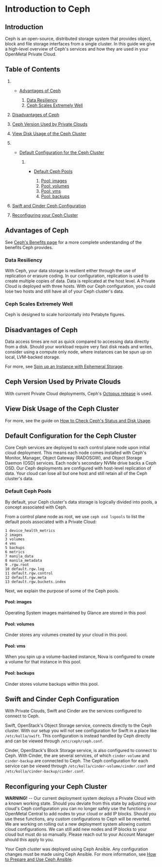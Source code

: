 # Introduction to Ceph

## Introduction

Ceph is an open-source, distributed storage system that provides object,
block and file storage interfaces from a single cluster. In this guide
we give a high-level overview of Ceph's services and how they are used
in your OpenMetal Private Cloud.

## Table of Contents

1.    - [Advantages of
        Ceph](operators_manual/day-2/introduction-to-ceph.md#advantages-of-ceph)
        
        1.  [Data
            Resiliency](operators_manual/day-2/introduction-to-ceph.md#data-resiliency)
        2.  [Ceph Scales Extremely
            Well](operators_manual/day-2/introduction-to-ceph.md#ceph-scales-extremely-well)

2.  [Disadvantages of
    Ceph](operators_manual/day-2/introduction-to-ceph.md#disadvantages-of-ceph)

3.  [Ceph Version Used by Private
    Clouds](operators_manual/day-2/introduction-to-ceph.md#ceph-version-used-by-private-clouds)

4.  [View Disk Usage of the Ceph
    Cluster](operators_manual/day-2/introduction-to-ceph.md#view-disk-usage-of-the-ceph-cluster)

5.    - [Default Configuration for the Ceph
        Cluster](operators_manual/day-2/introduction-to-ceph.md#default-configuration-for-the-ceph-cluster)
        
        1.    - [Default Ceph
                Pools](operators_manual/day-2/introduction-to-ceph.md#default-ceph-pools)
                
                1.  [Pool:
                    images](operators_manual/day-2/introduction-to-ceph.md#pool-images)
                2.  [Pool:
                    volumes](operators_manual/day-2/introduction-to-ceph.md#pool-volumes)
                3.  [Pool:
                    vms](operators_manual/day-2/introduction-to-ceph.md#pool-vms)
                4.  [Pool:
                    backups](operators_manual/day-2/introduction-to-ceph.md#pool-backups)

6.  [Swift and Cinder Ceph
    Configuration](operators_manual/day-2/introduction-to-ceph.md#swift-and-cinder-ceph-configuration)

7.  [Reconfiguring your Ceph
    Cluster](operators_manual/day-2/introduction-to-ceph.md#reconfiguring-your-ceph-cluster)

## Advantages of Ceph

See [Ceph's Benefits page](https://ceph.io/en/discover/benefits/) for a
more complete understanding of the benefits Ceph provides.

### Data Resiliency

With Ceph, your data storage is resilient either through the use of
replication or erasure coding. In our configuration, replication is used
to create multiple copies of data. Data is replicated at the host level.
A Private Cloud is deployed with three hosts. With our Ceph
configuration, you could lose two hosts and still have all of your Ceph
cluster's data.

### Ceph Scales Extremely Well

Ceph is designed to scale horizontally into Petabyte figures.

## Disadvantages of Ceph

Data access times are not as quick compared to accessing data directly
from a disk. Should your workload require very fast disk reads and
writes, consider using a compute only node, where instances can be spun
up on local, LVM-backed storage.

For more, see [Spin up an Instance with Ephemeral
Storage](https://central.openmetal.io/documentation/operators-manual-extras/spin-up-an-instance-with-ephemeral-storage).

## Ceph Version Used by Private Clouds

With current Private Cloud deployments, Ceph's [Octopus
release](https://docs.ceph.com/en/latest/releases/octopus/) is used.

## View Disk Usage of the Ceph Cluster

For more, see the guide on [How to Check Ceph's Status and Disk
Usage](operators_manual/day-3/check-ceph-status-disk-usage.md).

## Default Configuration for the Ceph Cluster

Core Ceph services are deployed to each control plane node upon initial
cloud deployment. This means each node comes installed with Ceph's
Monitor, Manager, Object Gateway (RADOSGW), and Object Storage Daemon
(OSD) services. Each node's secondary NVMe drive backs a Ceph OSD. Our
Ceph deployments are configured with host-level replication of data.
Your cloud can lose all but one host and still retain all of the Ceph
cluster's data.

### Default Ceph Pools

By default, your Ceph cluster's data storage is logically divided into
pools, a concept associated with Ceph.

From a control plane node as root, we use `ceph osd lspools` to list the
default pools associated with a Private Cloud:

    1 device_health_metrics
    2 images
    3 volumes
    4 vms
    5 backups
    6 metrics
    7 manila_data
    8 manila_metadata
    9 .rgw.root
    10 default.rgw.log
    11 default.rgw.control
    12 default.rgw.meta
    13 default.rgw.buckets.index

Next, we explain the purpose of some of the Ceph pools.

#### Pool: images

Operating System images maintained by Glance are stored in this pool

#### Pool: volumes

Cinder stores any volumes created by your cloud in this pool.

#### Pool: vms

When you spin up a volume-backed instance, Nova is configured to create
a volume for that instance in this pool.

#### Pool: backups

Cinder stores volume backups within this pool.

## Swift and Cinder Ceph Configuration

With Private Clouds, Swift and Cinder are the services configured to
connect to Ceph.

Swift, OpenStack's Object Storage service, connects directly to the Ceph
cluster. With our setup you will not see configuration for Swift in a
place like `/etc/kolla/swift`. This configuration is instead handled by
Ceph directly and can be viewed through `/etc/ceph/ceph.conf`.

Cinder, OpenStack's Block Storage service, is also configured to connect
to Ceph. With Cinder, the are several services, of which `cinder-volume`
and `cinder-backup` are connected to Ceph. The Ceph configuration for
each service can be viewed through
`/etc/kolla/cinder-volume/cinder.conf` and
`/etc/kolla/cinder-backup/cinder.conf`.

## Reconfiguring your Ceph Cluster

**WARNING\!** -- Our current deployment system deploys a Private Cloud
with a known working state. Should you deviate from this state by
adjusting your cloud's Ceph configuration you can no longer safely use
the functions in OpenMetal Central to add nodes to your cloud or add IP
blocks. Should you use these functions, any custom configurations to
Ceph will be reverted. We are working on rolling out a new deployment
system allowing custom cloud configurations. We can still add new nodes
and IP blocks to your cloud but must do so manually. Please reach out to
your Account Manager should this apply to you.

Your Ceph cluster was deployed using Ceph Ansible. Any configuration
changes must be made using Ceph Ansible. For more information, see [How
to Prepare and Use Ceph
Ansible](operators_manual/day-4/ceph-ansible/ceph-ansible.md).
